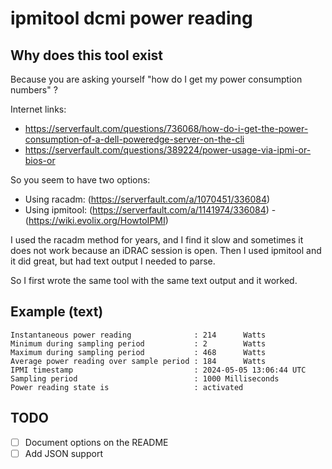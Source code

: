 # ipmitool dcmi power reading

## Why does this tool exist

Because you are asking yourself "how do I get my power consumption numbers" ?

Internet links:

- https://serverfault.com/questions/736068/how-do-i-get-the-power-consumption-of-a-dell-poweredge-server-on-the-cli
- https://serverfault.com/questions/389224/power-usage-via-ipmi-or-bios-or

So you seem to have two options:
- Using racadm: (https://serverfault.com/a/1070451/336084)
- Using ipmitool: (https://serverfault.com/a/1141974/336084) - (https://wiki.evolix.org/HowtoIPMI)

I used the racadm method for years, and I find it slow and sometimes it does not work because an iDRAC session is open.
Then I used ipmitool and it did great, but had text output I needed to parse.

So I first wrote the same tool with the same text output and it worked.

## Example (text)

```text
Instantaneous power reading              : 214      Watts
Minimum during sampling period           : 2        Watts
Maximum during sampling period           : 468      Watts
Average power reading over sample period : 184      Watts
IPMI timestamp                           : 2024-05-05 13:06:44 UTC
Sampling period                          : 1000 Milliseconds
Power reading state is                   : activated
```

## TODO

- [ ] Document options on the README
- [ ] Add JSON support
